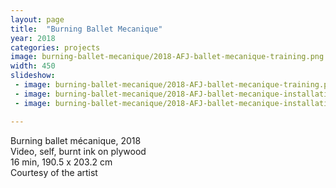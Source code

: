 ```yaml
---
layout: page
title:  "Burning Ballet Mecanique"
year: 2018
categories: projects
image: burning-ballet-mecanique/2018-AFJ-ballet-mecanique-training.png
width: 450
slideshow:
 - image: burning-ballet-mecanique/2018-AFJ-ballet-mecanique-training.png
 - image: burning-ballet-mecanique/2018-AFJ-ballet-mecanique-installation.jpg
 - image: burning-ballet-mecanique/2018-AFJ-ballet-mecanique-installation-2.jpg

---
```


Burning ballet mécanique, 2018<br/>
Video, self, burnt ink on plywood<br/>
16 min, 190.5 x 203.2 cm<br />
Courtesy of the artist<br />